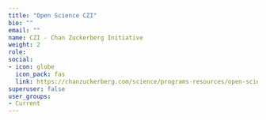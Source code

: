 ```yaml
---
title: "Open Science CZI"
bio: ""
email: ""
name: CZI - Chan Zuckerberg Initiative
weight: 2
role: 
social:
- icon: globe
  icon_pack: fas
  link: https://chanzuckerberg.com/science/programs-resources/open-science/
superuser: false
user_groups:
- Current
---
```


